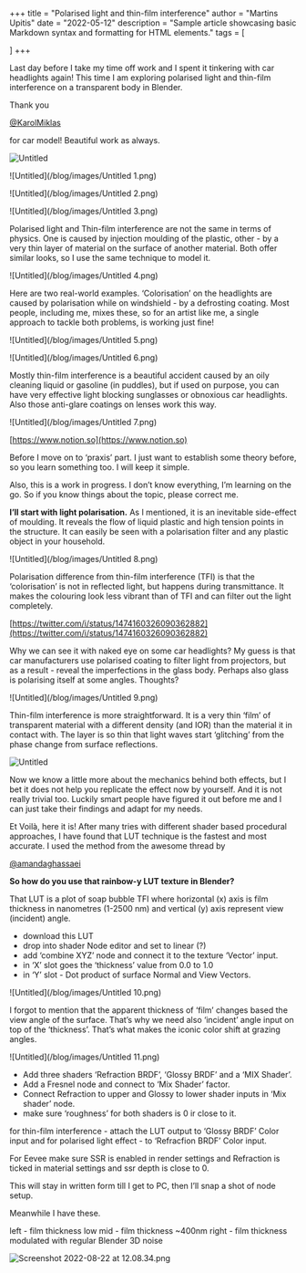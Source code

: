 +++
title = "Polarised light and thin-film interference"
author = "Martins Upitis"
date = "2022-05-12"
description = "Sample article showcasing basic Markdown syntax and formatting for HTML elements."
tags = [

]
+++

Last day before I take my time off work and I spent it tinkering with car headlights again!
This time I am exploring polarised light and thin-film interference on a transparent body in Blender. 

Thank you

[@KarolMiklas](https://twitter.com/KarolMiklas)

for car model! Beautiful work as always. 

![Untitled](/blog/images/Untitled.png)

![Untitled](/blog/images/Untitled 1.png)

![Untitled](/blog/images/Untitled 2.png)

![Untitled](/blog/images/Untitled 3.png)

Polarised light and Thin-film interference are not the same in terms of physics. One is caused by injection moulding of the plastic, other - by a very thin layer of material on the surface of another material. Both offer similar looks, so I use the same technique to model it.

![Untitled](/blog/images/Untitled 4.png)

Here are two real-world examples. ‘Colorisation’ on the headlights are caused by polarisation while on windshield - by a defrosting coating. Most people, including me, mixes these, so for an artist like me, a single approach to tackle both problems, is working just fine!

![Untitled](/blog/images/Untitled 5.png)

![Untitled](/blog/images/Untitled 6.png)

Mostly thin-film interference is a beautiful accident caused by an oily cleaning liquid or gasoline (in puddles), but if used on purpose, you can have very effective light blocking sunglasses or obnoxious car headlights. Also those anti-glare coatings on lenses work this way.

![Untitled](/blog/images/Untitled 7.png)

[https://www.notion.so](https://www.notion.so)

Before I move on to ‘praxis’ part. I just want to establish some theory before, so you learn something too. I will keep it simple.

Also, this is a work in progress. I don’t know everything, I’m learning on the go. So if you know things about the topic, please correct me.

**I’ll start with light polarisation.**
As I mentioned, it is an inevitable side-effect of moulding. It reveals the flow of liquid plastic and high tension points in the structure. It can easily be seen with a polarisation filter and any plastic object in your household.

![Untitled](/blog/images/Untitled 8.png)

Polarisation difference from thin-film interference (TFI) is that the ‘colorisation’ is not in reflected light, but happens during transmittance. It makes the colouring look less vibrant than of TFI and can filter out the light completely.

[https://twitter.com/i/status/1474160326090362882](https://twitter.com/i/status/1474160326090362882)

Why we can see it with naked eye on some car headlights? My guess is that car manufacturers use polarised coating to filter light from projectors, but as a result - reveal the imperfections in the glass body. Perhaps also glass is polarising itself at some angles. Thoughts?

![Untitled](/blog/images/Untitled 9.png)

Thin-film interference is more straightforward. It is a very thin ‘film’ of transparent material with a different density (and IOR) than the material it in contact with. The layer is so thin that light waves start ‘glitching’ from the phase change from surface reflections.

![Untitled](/blog/images/FHVIiDWXwAAG2tQ.jpg)

Now we know a little more about the mechanics behind both effects, but I bet it does not help you replicate the effect now by yourself. And it is not really trivial too.
Luckily smart people have figured it out before me and I can just take their findings and adapt for my needs.

Et Voilà, here it is! After many tries with different shader based procedural approaches, I have found that LUT technique is the fastest and most accurate. I used the method from the awesome thread by

[@amandaghassaei](https://twitter.com/amandaghassaei)

**So how do you use that rainbow-y LUT texture in Blender?**

That LUT is a plot of soap bubble TFI where horizontal (x) axis is film thickness in nanometres (1-2500 nm) and vertical (y) axis represent view (incident) angle.

- download this LUT
- drop into shader Node editor and set to linear (?)
- add ‘combine XYZ’ node and connect it to the texture ‘Vector’ input.
- in ‘X’ slot goes the ‘thickness’ value from 0.0 to 1.0
- in ‘Y’ slot - Dot product of surface Normal and View Vectors.

![Untitled](/blog/images/Untitled 10.png)

I forgot to mention that the apparent thickness of ‘film’ changes based the view angle of the surface. That’s why we need also ‘incident’ angle input on top of the ‘thickness’.
That’s what makes the iconic color shift at grazing angles.

![Untitled](/blog/images/Untitled 11.png)

- Add three shaders ‘Refraction BRDF’, ‘Glossy BRDF’ and a ‘MIX Shader’.
- Add a Fresnel node and connect to ‘Mix Shader’ factor.
- Connect Refraction to upper and Glossy to lower shader inputs in ‘Mix shader’ node.
- make sure ‘roughness’ for both shaders is 0 ir close to it.

for thin-film interference - attach the LUT output to ‘Glossy BRDF’ Color input and for polarised light effect - to ‘Refracfion BRDF’ Color input.

For Eevee make sure SSR is enabled in render settings and Refraction is ticked in material settings and ssr depth is close to 0.

This will stay in written form till I get to PC, then I’ll snap a shot of node setup.

Meanwhile I have these.

left - film thickness low
mid - film thickness ~400nm
right - film thickness modulated with regular Blender 3D noise

![Screenshot 2022-08-22 at 12.08.34.png](/blog/images/Screenshot_2022-08-22_at_12.08.34.png)
